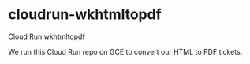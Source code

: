 # cloudrun-wkhtmltopdf
Cloud Run wkhtmltopdf

We run this Cloud Run repo on GCE to convert our HTML to PDF tickets. 
